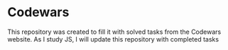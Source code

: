 # Codewars

This repository was created to fill it with solved tasks from the Codewars website.
As I study JS, I will update this repository with completed tasks

